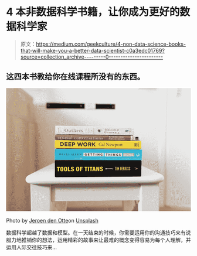 # 4 本非数据科学书籍，让你成为更好的数据科学家

> 原文：<https://medium.com/geekculture/4-non-data-science-books-that-will-make-you-a-better-data-scientist-c0a3edc01769?source=collection_archive---------0----------------------->

## 这四本书教给你在线课程所没有的东西。

![](img/a3e589a48d01d9ecbdf54483daff9e06.png)

Photo by [Jeroen den Otte](https://unsplash.com/@jeroendenotter)on [Unsplash](https://unsplash.com/photos/1SA__aN_I2U)

数据科学超越了数据和模型。在一天结束的时候，你需要运用你的沟通技巧来有说服力地推销你的想法，运用精彩的故事来让最难的概念变得容易为每个人理解，并运用人际交往技巧来…